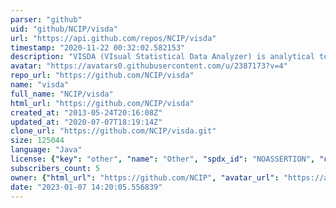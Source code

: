 ```yaml
---
parser: "github"
uid: "github/NCIP/visda"
url: "https://api.github.com/repos/NCIP/visda"
timestamp: "2020-11-22 00:32:02.582153"
description: "VISDA (VIsual Statistical Data Analyzer) is analytical tool for cluster modeling and visualization of microarray data."
avatar: "https://avatars0.githubusercontent.com/u/2387173?v=4"
repo_url: "https://github.com/NCIP/visda"
name: "visda"
full_name: "NCIP/visda"
html_url: "https://github.com/NCIP/visda"
created_at: "2013-05-24T20:16:08Z"
updated_at: "2020-07-07T18:19:14Z"
clone_url: "https://github.com/NCIP/visda.git"
size: 125044
language: "Java"
license: {"key": "other", "name": "Other", "spdx_id": "NOASSERTION", "url": null, "node_id": "MDc6TGljZW5zZTA="}
subscribers_count: 5
owner: {"html_url": "https://github.com/NCIP", "avatar_url": "https://avatars0.githubusercontent.com/u/2387173?v=4", "login": "NCIP", "type": "Organization"}
date: "2023-01-07 14:20:05.556839"
---
```

